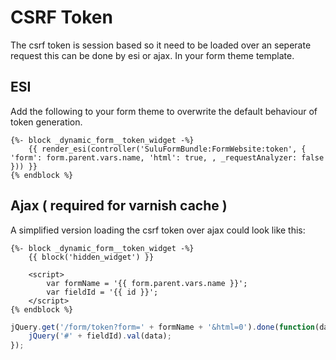 # CSRF Token

The csrf token is session based so it need to be loaded over 
an seperate request this can be done by esi or ajax. In your
form theme template.

## ESI

Add the following to your form theme to overwrite the default
behaviour of token generation.

```twig
{%- block _dynamic_form__token_widget -%}
    {{ render_esi(controller('SuluFormBundle:FormWebsite:token', { 'form': form.parent.vars.name, 'html': true, , _requestAnalyzer: false })) }}
{% endblock %}
```

## Ajax ( required for varnish cache )

A simplified version loading the csrf token over ajax could
look like this:

``` twig
{%- block _dynamic_form__token_widget -%}
    {{ block('hidden_widget') }}

    <script>
        var formName = '{{ form.parent.vars.name }}';
        var fieldId = '{{ id }}';
    </script>
{% endblock %}
```

``` js
jQuery.get('/form/token?form=' + formName + '&html=0').done(function(data) {
    jQuery('#' + fieldId).val(data);
});
```

